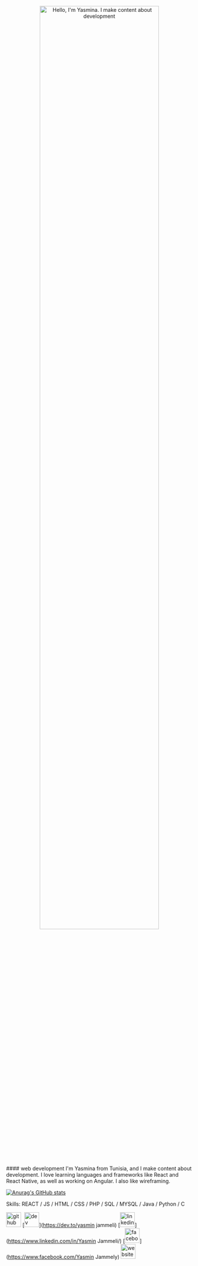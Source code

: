 <p align="center"><a href="https://yasminjammeli.github.io"><img width="80%" alt="Hello, I'm Yasmina. I make content about development" src="./assets/gh-readme-header.png" /></a></p>
#### web development
I'm Yasmina from Tunisia, and I make content about development. I love learning languages and frameworks like React and React Native, as well as working on Angular. I also like wireframing.

[![Anurag's GitHub stats](https://github-readme-stats.vercel.app/api?username=yasminajammeli)](https://github.com/anuraghazra/github-readme-stats)

Skills: REACT / JS / HTML / CSS / PHP / SQL / MYSQL / Java / Python / C 


[<img src='https://cdn.jsdelivr.net/npm/simple-icons@3.0.1/icons/github.svg' alt='github' height='40'>](https://github.com/yasminjammeli)  [<img src='https://cdn.jsdelivr.net/npm/simple-icons@3.0.1/icons/dev-dot-to.svg' alt='dev' height='40'>](https://dev.to/yasmin jammeli)  [<img src='https://cdn.jsdelivr.net/npm/simple-icons@3.0.1/icons/linkedin.svg' alt='linkedin' height='40'>](https://www.linkedin.com/in/Yasmin Jammeli/)  [<img src='https://cdn.jsdelivr.net/npm/simple-icons@3.0.1/icons/facebook.svg' alt='facebook' height='40'>](https://www.facebook.com/Yasmin Jammely)  [<img src='https://cdn.jsdelivr.net/npm/simple-icons@3.0.1/icons/icloud.svg' alt='website' height='40'>](https://github.com/yasminjammeli)  




